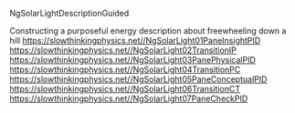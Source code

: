 NgSolarLightDescriptionGuided

Constructing a purposeful energy description about freewheeling down a hill
https://slowthinkingphysics.net//NgSolarLight01PaneInsightPID
https://slowthinkingphysics.net//NgSolarLight02TransitionIP
https://slowthinkingphysics.net//NgSolarLight03PanePhysicalPID
https://slowthinkingphysics.net//NgSolarLight04TransitionPC
https://slowthinkingphysics.net//NgSolarLight05PaneConceptualPID
https://slowthinkingphysics.net//NgSolarLight06TransitionCT
https://slowthinkingphysics.net//NgSolarLight07PaneCheckPID
